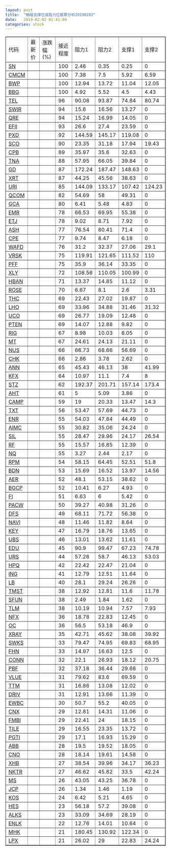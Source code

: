 ```yaml
---
layout: post
title:  "触碰支撑位或阻力位股票分析20190202"
date:   2019-02-02 01:41:04
categories: stock
---
```

<script type="text/javascript">
var stockList = []
stockList.push('gb_sn');
stockList.push('gb_cmcm');
stockList.push('gb_bwp');
stockList.push('gb_bbg');
stockList.push('gb_tel');
stockList.push('gb_swir');
stockList.push('gb_qre');
stockList.push('gb_efii');
stockList.push('gb_pxd');
stockList.push('gb_sco');
stockList.push('gb_cpb');
stockList.push('gb_tna');
stockList.push('gb_gd');
stockList.push('gb_xrt');
stockList.push('gb_uri');
stockList.push('gb_qcom');
stockList.push('gb_gca');
stockList.push('gb_emr');
stockList.push('gb_etj');
stockList.push('gb_ash');
stockList.push('gb_cpe');
stockList.push('gb_wafd');
stockList.push('gb_vrsk');
stockList.push('gb_pff');
stockList.push('gb_xly');
stockList.push('gb_hban');
stockList.push('gb_rose');
stockList.push('gb_thc');
stockList.push('gb_lho');
stockList.push('gb_uco');
stockList.push('gb_pten');
stockList.push('gb_rig');
stockList.push('gb_mt');
stockList.push('gb_nus');
stockList.push('gb_chk');
stockList.push('gb_ann');
stockList.push('gb_kfx');
stockList.push('gb_stz');
stockList.push('gb_aht');
stockList.push('gb_camp');
stockList.push('gb_txt');
stockList.push('gb_enr');
stockList.push('gb_aimc');
stockList.push('gb_sil');
stockList.push('gb_rf');
stockList.push('gb_nq');
stockList.push('gb_rpm');
stockList.push('gb_bdn');
stockList.push('gb_aer');
stockList.push('gb_bgcp');
stockList.push('gb_fi');
stockList.push('gb_pacw');
stockList.push('gb_dfs');
stockList.push('gb_navi');
stockList.push('gb_key');
stockList.push('gb_ubs');
stockList.push('gb_edu');
stockList.push('gb_urs');
stockList.push('gb_hpq');
stockList.push('gb_ing');
stockList.push('gb_lb');
stockList.push('gb_tmst');
stockList.push('gb_sfun');
stockList.push('gb_tlm');
stockList.push('gb_nfx');
stockList.push('gb_oc');
stockList.push('gb_xray');
stockList.push('gb_swks');
stockList.push('gb_fhn');
stockList.push('gb_conn');
stockList.push('gb_pbf');
stockList.push('gb_vlue');
stockList.push('gb_ttm');
stockList.push('gb_driv');
stockList.push('gb_ewbc');
stockList.push('gb_cnx');
stockList.push('gb_fmbi');
stockList.push('gb_tile');
stockList.push('gb_pgti');
stockList.push('gb_abb');
stockList.push('gb_cno');
stockList.push('gb_xhb');
stockList.push('gb_nktr');
stockList.push('gb_ms');
stockList.push('gb_jcp');
stockList.push('gb_kos');
stockList.push('gb_hes');
stockList.push('gb_alks');
stockList.push('gb_enlk');
stockList.push('gb_mhk');
stockList.push('gb_lpx');
</script>
<table border="1">
 <tr>
 <td>代码</td>
 <td>最新价</td>
 <td>涨跌幅(%)</td>
 <td>接近程度</td>
 <td>阻力1</td>
 <td>阻力2</td>
 <td>支撑1</td>
 <td>支撑2</td>
</tr>
  <tr id="sn" class="green">
  <td><a href="http://stock.finance.sina.com.cn/usstock/quotes/SN.html" target="_blank">SN</a></td><td></td><td></td><td>100</td><td>2.46</td><td>0.35</td><td>0.25</td><td>0</td></tr>
  <tr id="cmcm" class="green">
  <td><a href="http://stock.finance.sina.com.cn/usstock/quotes/CMCM.html" target="_blank">CMCM</a></td><td></td><td></td><td>100</td><td>7.38</td><td>7.5</td><td>5.92</td><td>6.59</td></tr>
  <tr id="bwp" class="green">
  <td><a href="http://stock.finance.sina.com.cn/usstock/quotes/BWP.html" target="_blank">BWP</a></td><td></td><td></td><td>100</td><td>12.94</td><td>13.72</td><td>11.04</td><td>12.05</td></tr>
  <tr id="bbg" class="red">
  <td><a href="http://stock.finance.sina.com.cn/usstock/quotes/BBG.html" target="_blank">BBG</a></td><td></td><td></td><td>100</td><td>4.92</td><td>5.52</td><td>4.5</td><td>4.43</td></tr>
  <tr id="tel" class="green">
  <td><a href="http://stock.finance.sina.com.cn/usstock/quotes/TEL.html" target="_blank">TEL</a></td><td></td><td></td><td>96</td><td>90.08</td><td>93.87</td><td>74.84</td><td>80.74</td></tr>
  <tr id="swir" class="red">
  <td><a href="http://stock.finance.sina.com.cn/usstock/quotes/SWIR.html" target="_blank">SWIR</a></td><td></td><td></td><td>94</td><td>15.6</td><td>16.56</td><td>13.27</td><td>0</td></tr>
  <tr id="qre" class="red">
  <td><a href="http://stock.finance.sina.com.cn/usstock/quotes/QRE.html" target="_blank">QRE</a></td><td></td><td></td><td>94</td><td>15.24</td><td>16.99</td><td>14.05</td><td>0</td></tr>
  <tr id="efii" class="red">
  <td><a href="http://stock.finance.sina.com.cn/usstock/quotes/EFII.html" target="_blank">EFII</a></td><td></td><td></td><td>93</td><td>26.6</td><td>27.4</td><td>23.59</td><td>0</td></tr>
  <tr id="pxd" class="red">
  <td><a href="http://stock.finance.sina.com.cn/usstock/quotes/PXD.html" target="_blank">PXD</a></td><td></td><td></td><td>92</td><td>144.59</td><td>145.17</td><td>119.08</td><td>0</td></tr>
  <tr id="sco" class="green">
  <td><a href="http://stock.finance.sina.com.cn/usstock/quotes/SCO.html" target="_blank">SCO</a></td><td></td><td></td><td>90</td><td>23.35</td><td>31.18</td><td>17.94</td><td>19.43</td></tr>
  <tr id="cpb" class="red">
  <td><a href="http://stock.finance.sina.com.cn/usstock/quotes/CPB.html" target="_blank">CPB</a></td><td></td><td></td><td>89</td><td>35.97</td><td>35.6</td><td>32.63</td><td>0</td></tr>
  <tr id="tna" class="red">
  <td><a href="http://stock.finance.sina.com.cn/usstock/quotes/TNA.html" target="_blank">TNA</a></td><td></td><td></td><td>88</td><td>57.95</td><td>66.05</td><td>39.84</td><td>0</td></tr>
  <tr id="gd" class="red">
  <td><a href="http://stock.finance.sina.com.cn/usstock/quotes/GD.html" target="_blank">GD</a></td><td></td><td></td><td>87</td><td>172.24</td><td>187.47</td><td>148.63</td><td>0</td></tr>
  <tr id="xrt" class="red">
  <td><a href="http://stock.finance.sina.com.cn/usstock/quotes/XRT.html" target="_blank">XRT</a></td><td></td><td></td><td>87</td><td>44.25</td><td>45.56</td><td>38.63</td><td>0</td></tr>
  <tr id="uri" class="green">
  <td><a href="http://stock.finance.sina.com.cn/usstock/quotes/URI.html" target="_blank">URI</a></td><td></td><td></td><td>85</td><td>144.09</td><td>133.17</td><td>107.42</td><td>124.23</td></tr>
  <tr id="qcom" class="green">
  <td><a href="http://stock.finance.sina.com.cn/usstock/quotes/QCOM.html" target="_blank">QCOM</a></td><td></td><td></td><td>82</td><td>54.69</td><td>58</td><td>49.31</td><td>0</td></tr>
  <tr id="gca" class="green">
  <td><a href="http://stock.finance.sina.com.cn/usstock/quotes/GCA.html" target="_blank">GCA</a></td><td></td><td></td><td>80</td><td>6.41</td><td>5.48</td><td>4.83</td><td>0</td></tr>
  <tr id="emr" class="green">
  <td><a href="http://stock.finance.sina.com.cn/usstock/quotes/EMR.html" target="_blank">EMR</a></td><td></td><td></td><td>78</td><td>66.53</td><td>69.95</td><td>55.38</td><td>0</td></tr>
  <tr id="etj" class="red">
  <td><a href="http://stock.finance.sina.com.cn/usstock/quotes/ETJ.html" target="_blank">ETJ</a></td><td></td><td></td><td>78</td><td>9.02</td><td>8.71</td><td>7.92</td><td>0</td></tr>
  <tr id="ash" class="red">
  <td><a href="http://stock.finance.sina.com.cn/usstock/quotes/ASH.html" target="_blank">ASH</a></td><td></td><td></td><td>77</td><td>76.54</td><td>80.41</td><td>71.4</td><td>0</td></tr>
  <tr id="cpe" class="red">
  <td><a href="http://stock.finance.sina.com.cn/usstock/quotes/CPE.html" target="_blank">CPE</a></td><td></td><td></td><td>77</td><td>9.74</td><td>8.47</td><td>6.18</td><td>0</td></tr>
  <tr id="wafd" class="green">
  <td><a href="http://stock.finance.sina.com.cn/usstock/quotes/WAFD.html" target="_blank">WAFD</a></td><td></td><td></td><td>76</td><td>31.2</td><td>32.37</td><td>27.06</td><td>29.1</td></tr>
  <tr id="vrsk" class="red">
  <td><a href="http://stock.finance.sina.com.cn/usstock/quotes/VRSK.html" target="_blank">VRSK</a></td><td></td><td></td><td>75</td><td>119.91</td><td>121.65</td><td>111.52</td><td>110</td></tr>
  <tr id="pff" class="red">
  <td><a href="http://stock.finance.sina.com.cn/usstock/quotes/PFF.html" target="_blank">PFF</a></td><td></td><td></td><td>75</td><td>35.9</td><td>36.14</td><td>33.35</td><td>0</td></tr>
  <tr id="xly" class="red">
  <td><a href="http://stock.finance.sina.com.cn/usstock/quotes/XLY.html" target="_blank">XLY</a></td><td></td><td></td><td>72</td><td>108.56</td><td>110.05</td><td>100.99</td><td>0</td></tr>
  <tr id="hban" class="red">
  <td><a href="http://stock.finance.sina.com.cn/usstock/quotes/HBAN.html" target="_blank">HBAN</a></td><td></td><td></td><td>71</td><td>13.37</td><td>14.85</td><td>11.12</td><td>0</td></tr>
  <tr id="rose" class="green">
  <td><a href="http://stock.finance.sina.com.cn/usstock/quotes/ROSE.html" target="_blank">ROSE</a></td><td></td><td></td><td>70</td><td>6.67</td><td>8.1</td><td>2.6</td><td>3.31</td></tr>
  <tr id="thc" class="red">
  <td><a href="http://stock.finance.sina.com.cn/usstock/quotes/THC.html" target="_blank">THC</a></td><td></td><td></td><td>69</td><td>22.43</td><td>27.02</td><td>19.87</td><td>0</td></tr>
  <tr id="lho" class="green">
  <td><a href="http://stock.finance.sina.com.cn/usstock/quotes/LHO.html" target="_blank">LHO</a></td><td></td><td></td><td>69</td><td>33.96</td><td>34.88</td><td>31.46</td><td>31.32</td></tr>
  <tr id="uco" class="red">
  <td><a href="http://stock.finance.sina.com.cn/usstock/quotes/UCO.html" target="_blank">UCO</a></td><td></td><td></td><td>69</td><td>26.77</td><td>19.09</td><td>12.48</td><td>0</td></tr>
  <tr id="pten" class="red">
  <td><a href="http://stock.finance.sina.com.cn/usstock/quotes/PTEN.html" target="_blank">PTEN</a></td><td></td><td></td><td>69</td><td>14.07</td><td>12.88</td><td>9.82</td><td>0</td></tr>
  <tr id="rig" class="red">
  <td><a href="http://stock.finance.sina.com.cn/usstock/quotes/RIG.html" target="_blank">RIG</a></td><td></td><td></td><td>67</td><td>8.98</td><td>10.03</td><td>8.05</td><td>0</td></tr>
  <tr id="mt" class="red">
  <td><a href="http://stock.finance.sina.com.cn/usstock/quotes/MT.html" target="_blank">MT</a></td><td></td><td></td><td>67</td><td>24.61</td><td>24.13</td><td>21.11</td><td>0</td></tr>
  <tr id="nus" class="red">
  <td><a href="http://stock.finance.sina.com.cn/usstock/quotes/NUS.html" target="_blank">NUS</a></td><td></td><td></td><td>66</td><td>66.73</td><td>68.66</td><td>56.69</td><td>0</td></tr>
  <tr id="chk" class="red">
  <td><a href="http://stock.finance.sina.com.cn/usstock/quotes/CHK.html" target="_blank">CHK</a></td><td></td><td></td><td>66</td><td>2.86</td><td>3.78</td><td>2.62</td><td>0</td></tr>
  <tr id="ann" class="red">
  <td><a href="http://stock.finance.sina.com.cn/usstock/quotes/ANN.html" target="_blank">ANN</a></td><td></td><td></td><td>65</td><td>45.43</td><td>46.13</td><td>38</td><td>41.99</td></tr>
  <tr id="kfx" class="green">
  <td><a href="http://stock.finance.sina.com.cn/usstock/quotes/KFX.html" target="_blank">KFX</a></td><td></td><td></td><td>64</td><td>10.97</td><td>11.1</td><td>7.4</td><td>8</td></tr>
  <tr id="stz" class="green">
  <td><a href="http://stock.finance.sina.com.cn/usstock/quotes/STZ.html" target="_blank">STZ</a></td><td></td><td></td><td>62</td><td>192.37</td><td>201.71</td><td>157.14</td><td>173.4</td></tr>
  <tr id="aht" class="green">
  <td><a href="http://stock.finance.sina.com.cn/usstock/quotes/AHT.html" target="_blank">AHT</a></td><td></td><td></td><td>61</td><td>5</td><td>5.09</td><td>3.86</td><td>0</td></tr>
  <tr id="camp" class="green">
  <td><a href="http://stock.finance.sina.com.cn/usstock/quotes/CAMP.html" target="_blank">CAMP</a></td><td></td><td></td><td>59</td><td>19</td><td>20.33</td><td>13.47</td><td>14.3</td></tr>
  <tr id="txt" class="green">
  <td><a href="http://stock.finance.sina.com.cn/usstock/quotes/TXT.html" target="_blank">TXT</a></td><td></td><td></td><td>56</td><td>53.47</td><td>57.69</td><td>44.73</td><td>0</td></tr>
  <tr id="enr" class="red">
  <td><a href="http://stock.finance.sina.com.cn/usstock/quotes/ENR.html" target="_blank">ENR</a></td><td></td><td></td><td>55</td><td>54.03</td><td>47.84</td><td>44.49</td><td>0</td></tr>
  <tr id="aimc" class="red">
  <td><a href="http://stock.finance.sina.com.cn/usstock/quotes/AIMC.html" target="_blank">AIMC</a></td><td></td><td></td><td>55</td><td>30.82</td><td>35.06</td><td>24.24</td><td>0</td></tr>
  <tr id="sil" class="green">
  <td><a href="http://stock.finance.sina.com.cn/usstock/quotes/SIL.html" target="_blank">SIL</a></td><td></td><td></td><td>55</td><td>28.47</td><td>29.96</td><td>24.17</td><td>26.54</td></tr>
  <tr id="rf" class="red">
  <td><a href="http://stock.finance.sina.com.cn/usstock/quotes/RF.html" target="_blank">RF</a></td><td></td><td></td><td>55</td><td>15.57</td><td>16.85</td><td>12.39</td><td>0</td></tr>
  <tr id="nq" class="green">
  <td><a href="http://stock.finance.sina.com.cn/usstock/quotes/NQ.html" target="_blank">NQ</a></td><td></td><td></td><td>55</td><td>3.27</td><td>2.44</td><td>2.17</td><td>0</td></tr>
  <tr id="rpm" class="red">
  <td><a href="http://stock.finance.sina.com.cn/usstock/quotes/RPM.html" target="_blank">RPM</a></td><td></td><td></td><td>54</td><td>58.15</td><td>64.45</td><td>52.51</td><td>51.8</td></tr>
  <tr id="bdn" class="green">
  <td><a href="http://stock.finance.sina.com.cn/usstock/quotes/BDN.html" target="_blank">BDN</a></td><td></td><td></td><td>53</td><td>15.69</td><td>16.52</td><td>13.97</td><td>14.56</td></tr>
  <tr id="aer" class="red">
  <td><a href="http://stock.finance.sina.com.cn/usstock/quotes/AER.html" target="_blank">AER</a></td><td></td><td></td><td>52</td><td>48.1</td><td>53.15</td><td>38.62</td><td>0</td></tr>
  <tr id="bgcp" class="red">
  <td><a href="http://stock.finance.sina.com.cn/usstock/quotes/BGCP.html" target="_blank">BGCP</a></td><td></td><td></td><td>52</td><td>10.41</td><td>6.27</td><td>4.93</td><td>0</td></tr>
  <tr id="fi" class="red">
  <td><a href="http://stock.finance.sina.com.cn/usstock/quotes/FI.html" target="_blank">FI</a></td><td></td><td></td><td>51</td><td>6.63</td><td>6</td><td>5.42</td><td>0</td></tr>
  <tr id="pacw" class="green">
  <td><a href="http://stock.finance.sina.com.cn/usstock/quotes/PACW.html" target="_blank">PACW</a></td><td></td><td></td><td>50</td><td>39.27</td><td>40.98</td><td>31.26</td><td>0</td></tr>
  <tr id="dfs" class="green">
  <td><a href="http://stock.finance.sina.com.cn/usstock/quotes/DFS.html" target="_blank">DFS</a></td><td></td><td></td><td>49</td><td>68.11</td><td>71.72</td><td>56.38</td><td>0</td></tr>
  <tr id="navi" class="red">
  <td><a href="http://stock.finance.sina.com.cn/usstock/quotes/NAVI.html" target="_blank">NAVI</a></td><td></td><td></td><td>48</td><td>11.46</td><td>11.82</td><td>8.64</td><td>0</td></tr>
  <tr id="key" class="red">
  <td><a href="http://stock.finance.sina.com.cn/usstock/quotes/KEY.html" target="_blank">KEY</a></td><td></td><td></td><td>47</td><td>16.79</td><td>18.76</td><td>13.65</td><td>0</td></tr>
  <tr id="ubs" class="red">
  <td><a href="http://stock.finance.sina.com.cn/usstock/quotes/UBS.html" target="_blank">UBS</a></td><td></td><td></td><td>46</td><td>13.01</td><td>13.62</td><td>11.61</td><td>0</td></tr>
  <tr id="edu" class="green">
  <td><a href="http://stock.finance.sina.com.cn/usstock/quotes/EDU.html" target="_blank">EDU</a></td><td></td><td></td><td>45</td><td>90.9</td><td>99.47</td><td>67.23</td><td>74.78</td></tr>
  <tr id="urs" class="green">
  <td><a href="http://stock.finance.sina.com.cn/usstock/quotes/URS.html" target="_blank">URS</a></td><td></td><td></td><td>44</td><td>57.26</td><td>58.7</td><td>46.13</td><td>53.03</td></tr>
  <tr id="hpq" class="red">
  <td><a href="http://stock.finance.sina.com.cn/usstock/quotes/HPQ.html" target="_blank">HPQ</a></td><td></td><td></td><td>42</td><td>22.42</td><td>22.47</td><td>21.04</td><td>0</td></tr>
  <tr id="ing" class="green">
  <td><a href="http://stock.finance.sina.com.cn/usstock/quotes/ING.html" target="_blank">ING</a></td><td></td><td></td><td>41</td><td>12.79</td><td>12.51</td><td>11.64</td><td>0</td></tr>
  <tr id="lb" class="red">
  <td><a href="http://stock.finance.sina.com.cn/usstock/quotes/LB.html" target="_blank">LB</a></td><td></td><td></td><td>40</td><td>28.1</td><td>29.24</td><td>26.26</td><td>0</td></tr>
  <tr id="tmst" class="red">
  <td><a href="http://stock.finance.sina.com.cn/usstock/quotes/TMST.html" target="_blank">TMST</a></td><td></td><td></td><td>38</td><td>12.92</td><td>12.81</td><td>11.6</td><td>11.78</td></tr>
  <tr id="sfun" class="green">
  <td><a href="http://stock.finance.sina.com.cn/usstock/quotes/SFUN.html" target="_blank">SFUN</a></td><td></td><td></td><td>38</td><td>2.49</td><td>1.84</td><td>1.62</td><td>0</td></tr>
  <tr id="tlm" class="green">
  <td><a href="http://stock.finance.sina.com.cn/usstock/quotes/TLM.html" target="_blank">TLM</a></td><td></td><td></td><td>38</td><td>10.19</td><td>10.94</td><td>7.57</td><td>7.93</td></tr>
  <tr id="nfx" class="red">
  <td><a href="http://stock.finance.sina.com.cn/usstock/quotes/NFX.html" target="_blank">NFX</a></td><td></td><td></td><td>36</td><td>18.78</td><td>22.83</td><td>12.45</td><td>0</td></tr>
  <tr id="oc" class="red">
  <td><a href="http://stock.finance.sina.com.cn/usstock/quotes/OC.html" target="_blank">OC</a></td><td></td><td></td><td>36</td><td>56.5</td><td>53.18</td><td>46.9</td><td>0</td></tr>
  <tr id="xray" class="red">
  <td><a href="http://stock.finance.sina.com.cn/usstock/quotes/XRAY.html" target="_blank">XRAY</a></td><td></td><td></td><td>35</td><td>42.71</td><td>45.62</td><td>38.08</td><td>39.92</td></tr>
  <tr id="swks" class="red">
  <td><a href="http://stock.finance.sina.com.cn/usstock/quotes/SWKS.html" target="_blank">SWKS</a></td><td></td><td></td><td>33</td><td>79.47</td><td>74.95</td><td>69.83</td><td>68.95</td></tr>
  <tr id="fhn" class="red">
  <td><a href="http://stock.finance.sina.com.cn/usstock/quotes/FHN.html" target="_blank">FHN</a></td><td></td><td></td><td>33</td><td>14.97</td><td>16.63</td><td>12.5</td><td>0</td></tr>
  <tr id="conn" class="red">
  <td><a href="http://stock.finance.sina.com.cn/usstock/quotes/CONN.html" target="_blank">CONN</a></td><td></td><td></td><td>32</td><td>22.1</td><td>26.93</td><td>18.12</td><td>20.75</td></tr>
  <tr id="pbf" class="red">
  <td><a href="http://stock.finance.sina.com.cn/usstock/quotes/PBF.html" target="_blank">PBF</a></td><td></td><td></td><td>32</td><td>37.18</td><td>36.44</td><td>29.68</td><td>0</td></tr>
  <tr id="vlue" class="green">
  <td><a href="http://stock.finance.sina.com.cn/usstock/quotes/VLUE.html" target="_blank">VLUE</a></td><td></td><td></td><td>31</td><td>79.62</td><td>83.6</td><td>69.59</td><td>0</td></tr>
  <tr id="ttm" class="red">
  <td><a href="http://stock.finance.sina.com.cn/usstock/quotes/TTM.html" target="_blank">TTM</a></td><td></td><td></td><td>31</td><td>16.86</td><td>13.08</td><td>12.02</td><td>0</td></tr>
  <tr id="driv" class="green">
  <td><a href="http://stock.finance.sina.com.cn/usstock/quotes/DRIV.html" target="_blank">DRIV</a></td><td></td><td></td><td>31</td><td>12.91</td><td>13.66</td><td>11.39</td><td>0</td></tr>
  <tr id="ewbc" class="green">
  <td><a href="http://stock.finance.sina.com.cn/usstock/quotes/EWBC.html" target="_blank">EWBC</a></td><td></td><td></td><td>30</td><td>50.7</td><td>55.2</td><td>40.05</td><td>0</td></tr>
  <tr id="cnx" class="green">
  <td><a href="http://stock.finance.sina.com.cn/usstock/quotes/CNX.html" target="_blank">CNX</a></td><td></td><td></td><td>29</td><td>12.81</td><td>14.31</td><td>11.06</td><td>0</td></tr>
  <tr id="fmbi" class="red">
  <td><a href="http://stock.finance.sina.com.cn/usstock/quotes/FMBI.html" target="_blank">FMBI</a></td><td></td><td></td><td>29</td><td>22.41</td><td>24</td><td>18.15</td><td>0</td></tr>
  <tr id="tile" class="red">
  <td><a href="http://stock.finance.sina.com.cn/usstock/quotes/TILE.html" target="_blank">TILE</a></td><td></td><td></td><td>29</td><td>16.55</td><td>23.35</td><td>13.72</td><td>0</td></tr>
  <tr id="pgti" class="red">
  <td><a href="http://stock.finance.sina.com.cn/usstock/quotes/PGTI.html" target="_blank">PGTI</a></td><td></td><td></td><td>29</td><td>17.1</td><td>16.93</td><td>15.29</td><td>0</td></tr>
  <tr id="abb" class="red">
  <td><a href="http://stock.finance.sina.com.cn/usstock/quotes/ABB.html" target="_blank">ABB</a></td><td></td><td></td><td>28</td><td>19.5</td><td>19.52</td><td>18.05</td><td>0</td></tr>
  <tr id="cno" class="red">
  <td><a href="http://stock.finance.sina.com.cn/usstock/quotes/CNO.html" target="_blank">CNO</a></td><td></td><td></td><td>28</td><td>18.14</td><td>19.61</td><td>14.58</td><td>0</td></tr>
  <tr id="xhb" class="green">
  <td><a href="http://stock.finance.sina.com.cn/usstock/quotes/XHB.html" target="_blank">XHB</a></td><td></td><td></td><td>27</td><td>38.54</td><td>39.96</td><td>34.17</td><td>36.23</td></tr>
  <tr id="nktr" class="green">
  <td><a href="http://stock.finance.sina.com.cn/usstock/quotes/NKTR.html" target="_blank">NKTR</a></td><td></td><td></td><td>27</td><td>46.62</td><td>45.82</td><td>33.5</td><td>42.24</td></tr>
  <tr id="ms" class="red">
  <td><a href="http://stock.finance.sina.com.cn/usstock/quotes/MS.html" target="_blank">MS</a></td><td></td><td></td><td>26</td><td>43.05</td><td>43.25</td><td>36.78</td><td>0</td></tr>
  <tr id="jcp" class="red">
  <td><a href="http://stock.finance.sina.com.cn/usstock/quotes/JCP.html" target="_blank">JCP</a></td><td></td><td></td><td>26</td><td>1.34</td><td>1.46</td><td>1.19</td><td>0</td></tr>
  <tr id="kos" class="red">
  <td><a href="http://stock.finance.sina.com.cn/usstock/quotes/KOS.html" target="_blank">KOS</a></td><td></td><td></td><td>24</td><td>6.42</td><td>5.21</td><td>4.65</td><td>0</td></tr>
  <tr id="hes" class="red">
  <td><a href="http://stock.finance.sina.com.cn/usstock/quotes/HES.html" target="_blank">HES</a></td><td></td><td></td><td>23</td><td>56.18</td><td>57.2</td><td>39.08</td><td>0</td></tr>
  <tr id="alks" class="red">
  <td><a href="http://stock.finance.sina.com.cn/usstock/quotes/ALKS.html" target="_blank">ALKS</a></td><td></td><td></td><td>23</td><td>33.09</td><td>34.69</td><td>28.19</td><td>0</td></tr>
  <tr id="enlk" class="red">
  <td><a href="http://stock.finance.sina.com.cn/usstock/quotes/ENLK.html" target="_blank">ENLK</a></td><td></td><td></td><td>22</td><td>12.76</td><td>14.01</td><td>10.64</td><td>0</td></tr>
  <tr id="mhk" class="red">
  <td><a href="http://stock.finance.sina.com.cn/usstock/quotes/MHK.html" target="_blank">MHK</a></td><td></td><td></td><td>21</td><td>180.45</td><td>130.92</td><td>122.34</td><td>0</td></tr>
  <tr id="lpx" class="green">
  <td><a href="http://stock.finance.sina.com.cn/usstock/quotes/LPX.html" target="_blank">LPX</a></td><td></td><td></td><td>21</td><td>26.02</td><td>29</td><td>22.83</td><td>24.24</td></tr>
</table>
